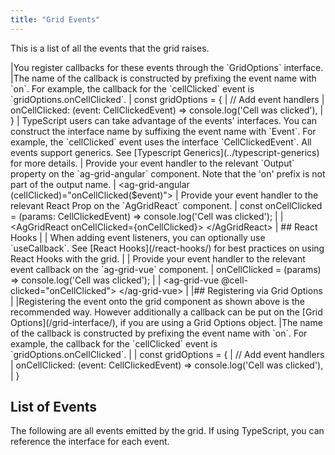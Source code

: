 ```yaml
---
title: "Grid Events"
---
```


This is a list of all the events that the grid raises.

<framework-specific-section frameworks="javascript">
|You register callbacks for these events through the `GridOptions` interface.
|The name of the callback is constructed by prefixing the event name with `on`. For example, the callback for the `cellClicked` event is `gridOptions.onCellClicked`.
</framework-specific-section>

<framework-specific-section frameworks="javascript">
<snippet transform={false}>
| const gridOptions = {
|     // Add event handlers
|     onCellClicked: (event: CellClickedEvent) => console.log('Cell was clicked'),
| }
</snippet>
</framework-specific-section>

<framework-specific-section frameworks="javascript">
<note>
| TypeScript users can take advantage of the events' interfaces. You can construct the interface name by suffixing the event name with `Event`. For example, the `cellClicked` event uses the interface `CellClickedEvent`. All events support generics. See [Typescript Generics](../typescript-generics) for more details.
</note>
</framework-specific-section>


<framework-specific-section frameworks="angular">
| Provide your event handler to the relevant `Output` property on the `ag-grid-angular` component. Note that the 'on' prefix is not part of the output name.
</framework-specific-section>

<framework-specific-section frameworks="angular">
<snippet transform={false} language="html">
| &lt;ag-grid-angular (cellClicked)="onCellClicked($event)">
</snippet>
</framework-specific-section>

<framework-specific-section frameworks="react">
| Provide your event handler to the relevant React Prop on the `AgGridReact` component.
</framework-specific-section>

<framework-specific-section frameworks="react">
<snippet transform="{false}" language="ts">
| const onCellClicked = (params: CellClickedEvent) => console.log('Cell was clicked');
|
| &lt;AgGridReact onCellClicked={onCellClicked}> &lt;/AgGridReact>
</snippet>
</framework-specific-section>

<framework-specific-section frameworks="react">
| ## React Hooks
|
| When adding event listeners, you can optionally use `useCallback`. See [React Hooks](/react-hooks/) for best practices on using React Hooks with the grid.
|
</framework-specific-section>

<framework-specific-section frameworks="vue">
| Provide your event handler to the relevant event callback on the `ag-grid-vue` component.
</framework-specific-section>

<framework-specific-section frameworks="vue">
<snippet transform={false} language="jsx">
| onCellClicked = (params) => console.log('Cell was clicked');
|
| &lt;ag-grid-vue @cell-clicked="onCellClicked"> &lt;/ag-grid-vue> 
</snippet>
</framework-specific-section>

<framework-specific-section frameworks="javascript">
|
|## Registering via Grid Options
|
|Registering the event onto the grid component as shown above is the recommended way. However additionally a callback can be put on the [Grid Options](/grid-interface/), if you are using a Grid Options object.
|The name of the callback is constructed by prefixing the event name with `on`. For example, the callback for the `cellClicked` event is `gridOptions.onCellClicked`.
|
</framework-specific-section>

<framework-specific-section frameworks="javascript">
<snippet transform={false}>
| const gridOptions = {
|     // Add event handlers
|     onCellClicked: (event: CellClickedEvent) => console.log('Cell was clicked'),
| }
</snippet>
</framework-specific-section>

## List of Events

The following are all events emitted by the grid. If using TypeScript, you can reference the interface for each event.

<api-documentation source='events.json' ></api-documentation>
